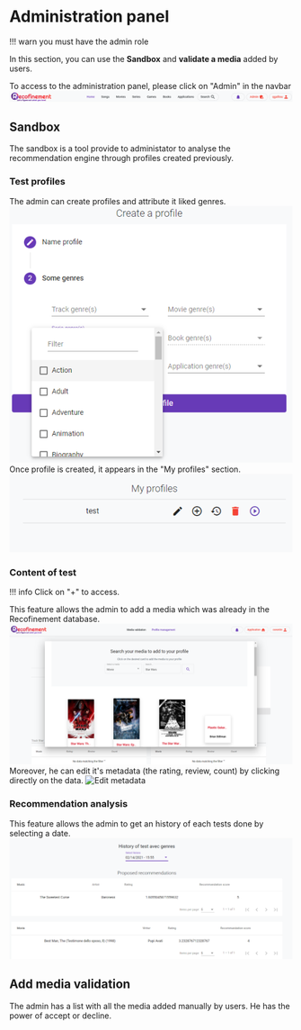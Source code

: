 # Administration panel
!!! warn 
you must have the admin role

In this section, you can use the **Sandbox** and **validate a media** added by users.

To access to the administration panel, please click on "Admin" in the navbar
![Admin interface access](../../assets/images/admin_navbar_access.PNG)
## Sandbox
 
The sandbox is a tool provide to administator to analyse the recommendation engine through profiles created previously.

### Test profiles
The admin can create profiles and attribute it liked genres.
![Create a profile](../../assets/images/admin_profile_management_4.PNG)
Once profile is created, it appears in the "My profiles" section.
![My profiles](../../assets/images/admin_profile_management_profiles_list.PNG)

### Content of test

!!! info 
Click on "+" to access. 

This feature allows the admin to add a media which was already in the Recofinement database.
![Add media](../../assets/images/admin_profile_management_add_media.PNG)
Moreover, he can edit it's metadata (the rating, review, count) by clicking directly on the data.
![Edit metadata](../../assets/images/admin_content_of_test.PNG)

### Recommendation analysis

This feature allows the admin to get an history of each tests done by selecting a date.
![Example of test results](../../assets/images/admin_profile_history.PNG)


## Add media validation
The admin has a list with all the media added manually by users. He has the power of accept or decline.

